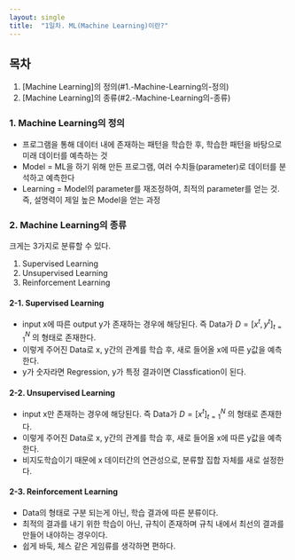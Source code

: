 ```yaml
---
layout: single
title:  "1일차. ML(Machine Learning)이란?"
---
```

## 목차

1. [Machine Learning]의 정의(#1.-Machine-Learning의-정의)
2. [Machine Learning]의 종류(#2.-Machine-Learning의-종류)


### 1. Machine Learning의 정의
* 프로그램을 통해 데이터 내에 존재하는 패턴을 학습한 후, 학습한 패턴을 바탕으로 미래 데이터를 예측하는 것
* Model = ML을 하기 위해 만든 프로그램, 여러 수치들(parameter)로 데이터를 분석하고 예측한다
* Learning = Model의 parameter를 재조정하여, 최적의 parameter를 얻는 것. 즉, 설명력이 제일 높은 Model을 얻는 과정

### 2. Machine Learning의 종류
크게는 3가지로 분류할 수 있다.
1. Supervised Learning
2. Unsupervised Learning
3. Reinforcement Learning

#### 2-1. Supervised Learning
* input x에 따른 output y가 존재하는 경우에 해당된다. 즉 Data가 $D = [ {x}^{t}, {y}^{t} ]_{t=1}^{N}$ 의 형태로 존재한다.
* 이렇게 주어진 Data로 x, y간의 관계를 학습 후, 새로 들어올 x에 따른 y값을 예측한다.
* y가 숫자라면 Regression, y가 특정 결과이면 Classfication이 된다.

#### 2-2. Unsupervised Learning
* input x만 존재하는 경우에 해당된다. 즉 Data가 $D = [ {x}^{t}]_{t=1}^{N}$ 의 형태로 존재한다.
* 이렇게 주어진 Data로 x, y간의 관계를 학습 후, 새로 들어올 x에 따른 y값을 예측한다.
* 비지도학습이기 때문에 x 데이터간의 연관성으로, 분류할 집합 자체를 새로 설정한다.

#### 2-3. Reinforcement Learning
* Data의 형태로 구분 되는게 아닌, 학습 결과에 따른 분류이다.
* 최적의 결과를 내기 위한 학습이 아닌, 규칙이 존재하며 규칙 내에서 최선의 결과를 만들어 내야하는 경우이다.
* 쉽게 바둑, 체스 같은 게임류를 생각하면 편하다.

